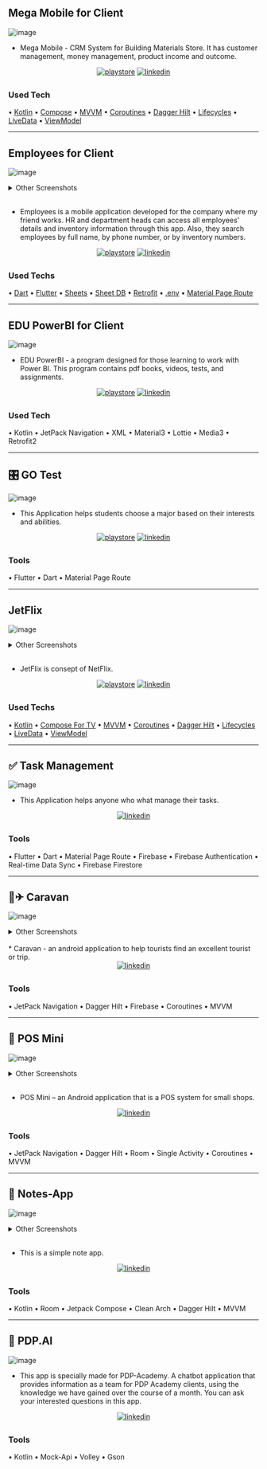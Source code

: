 


## Mega Mobile for Client

![image](https://github.com/BogibekDev/Portfolio/raw/main/screenshots/mega_00.webp)

- Mega Mobile - CRM System for Building Materials Store. It has customer management, money management, product income and outcome.

<div align="center">
 <a href="#" target="_blank"><img src="https://img.shields.io/badge/Google_Play-414141?style=for-the-badge&logo=google-play&logoColor=white" alt=playstore style="margin-bottom: 5px;"/></a>
<a href="https://github.com/BogibekDev/mega_mobile" target="_blank"><img src=https://img.shields.io/badge/GitHub-100000?style=for-the-badge&logo=github&logoColor=white alt=linkedin style="margin-bottom: 5px;"/></a>
</div>

### Used Tech
• [Kotlin](https://kotlinlang.org/)
• [Compose](https://developer.android.com/jetpack/compose)
• [MVVM](https://developer.android.com/jetpack/docs/guide)
• [Coroutines](https://kotlinlang.org/docs/reference/coroutines-overview.html) 
• [Dagger Hilt](https://dagger.dev/hilt/) 
• [Lifecycles](https://developer.android.com/topic/libraries/architecture/lifecycle)
• [LiveData](https://developer.android.com/topic/libraries/architecture/livedata)
• [ViewModel](https://developer.android.com/topic/libraries/architecture/viewmodel)


___
## Employees for Client

![image](https://github.com/BogibekDev/Portfolio/raw/main/screenshots/0_home.webp)


<details>
  <summary>Other Screenshots </summary>
  <br>
  <img src="https://github.com/BogibekDev/Portfolio/raw/main/screenshots/1_detail.webp" alt="image-description"/>
  <img src="https://github.com/BogibekDev/Portfolio/raw/main/screenshots/2_add.webp" alt="image-description"/>
</details>

<br>

- Employees is a mobile application developed for the company where my friend works. HR and department heads can access all employees' details and inventory information through this app. Also, they search employees by full name, by phone number, or by inventory numbers.


<div align="center">
 <a href="#" target="_blank"><img src=https://img.shields.io/badge/Google_Play-414141?style=for-the-badge&logo=google-play&logoColor=white alt=playstore style="margin-bottom: 5px;"/></a>
<a href="https://github.com/BogibekDev/App-for-Karantin" target="_blank"><img src=https://img.shields.io/badge/GitHub-100000?style=for-the-badge&logo=github&logoColor=white alt=linkedin style="margin-bottom: 5px;"/></a>
</div>

### Used Techs

• [Dart](https://dart.dev/)
• [Flutter](https://flutter.dev/)
• [Sheets](https://www.google.com/sheets/about/) 
• [Sheet DB](https://sheetdb.io/)
• [Retrofit](https://pub.dev/packages/retrofit)
• [.env](https://pub.dev/packages/flutter_dotenv)
• [Material Page Route](https://docs.flutter.dev/cookbook/navigation/navigation-basics)

___

## EDU PowerBI for Client
![image](https://github.com/BogibekDev/Portfolio/raw/main/screenshots/010_powerBI.webp)


* EDU PowerBI - a program designed for those learning to work with Power BI. This program contains pdf books, videos, tests, and assignments.

<div align="center">
 <a href="#" target="_blank">
<img src=https://img.shields.io/badge/Google_Play-414141?style=for-the-badge&logo=google-play&logoColor=white alt=playstore style="margin-bottom: 5px;" /></a>
<a href="https://github.com/BogibekDev/EduPowerBI" target="_blank">
<img src=https://img.shields.io/badge/GitHub-100000?style=for-the-badge&logo=github&logoColor=white alt=linkedin style="margin-bottom: 5px;" /></a>
</div>

### Used Tech
• Kotlin
• JetPack Navigation
• XML
• Material3
• Lottie
• Media3
• Retrofit2

___


## 🎛 GO Test

![image](https://github.com/BogibekDev/Portfolio/raw/main/screenshots/gotest.webp)

* This Application helps students choose a major based on their interests and abilities.

<div align="center">
  
<a href="https://play.google.com/store/apps/details?id=uz.wairerlab.go_test" target="_blank">
<img src=https://img.shields.io/badge/Google_Play-414141?style=for-the-badge&logo=google-play&logoColor=white alt=playstore style="margin-bottom: 5px;" /></a>
<a href="https://github.com/BogibekDev/GO-Test" target="_blank">
<img src=https://img.shields.io/badge/GitHub-100000?style=for-the-badge&logo=github&logoColor=white alt=linkedin style="margin-bottom: 5px;" /></a>

</div>

### Tools
• Flutter
• Dart
• Material Page Route

___

## JetFlix

![image](https://github.com/BogibekDev/Portfolio/raw/main/screenshots/011_JetFlix01.webp)


<details>
  <summary>Other Screenshots </summary>
  <br>
  <img src="https://github.com/BogibekDev/Portfolio/raw/main/screenshots/011_JetFlix02.webp" alt="image-description"/>
  <img src="https://github.com/BogibekDev/Portfolio/raw/main/screenshots/011_JetFlix03.webp" alt="image-description"/>
</details>

<br>

- JetFlix is consept of NetFlix.

<div align="center">
 <a href="#" target="_blank"><img src=https://img.shields.io/badge/Google_Play-414141?style=for-the-badge&logo=google-play&logoColor=white alt=playstore style="margin-bottom: 5px;"/></a>
<a href="https://github.com/BogibekDev/JetFlix-TV-App" target="_blank"><img src=https://img.shields.io/badge/GitHub-100000?style=for-the-badge&logo=github&logoColor=white alt=linkedin style="margin-bottom: 5px;"/></a>
</div>

### Used Techs

• [Kotlin](https://kotlinlang.org/)
• [Compose For TV](https://developer.android.com/training/tv/playback/compose)
• [MVVM](https://developer.android.com/jetpack/docs/guide)
• [Coroutines](https://kotlinlang.org/docs/reference/coroutines-overview.html) 
• [Dagger Hilt](https://dagger.dev/hilt/) 
• [Lifecycles](https://developer.android.com/topic/libraries/architecture/lifecycle)
• [LiveData](https://developer.android.com/topic/libraries/architecture/livedata)
• [ViewModel](https://developer.android.com/topic/libraries/architecture/viewmodel)


___


## ✅ Task Management

![image](https://github.com/BogibekDev/Portfolio/raw/main/screenshots/task.webp)

* This Application helps anyone who what manage their tasks.

<div align="center">
<a href="https://github.com/BogibekDev/Todo-App-Flutter" target="_blank">
<img src=https://img.shields.io/badge/GitHub-100000?style=for-the-badge&logo=github&logoColor=white alt=linkedin style="margin-bottom: 5px;" /></a>


</div>

### Tools
• Flutter
• Dart
• Material Page Route
• Firebase
• Firebase Authentication
• Real-time Data Sync
• Firebase Firestore

___

## 🧳✈ Caravan

![image](https://user-images.githubusercontent.com/94156864/183857808-850148e7-5982-401c-aacd-5b61f2907cb1.png)
<details>
  <summary>Other Screenshots </summary>
  <br>
  <img src="https://user-images.githubusercontent.com/94156864/183857856-6701b676-a51f-48e3-a758-0be97f3621e3.png" alt="image"/>
  <img src="https://user-images.githubusercontent.com/94156864/183857864-41057f4a-672b-440d-8837-87bf05cfd6f2.png" alt="image"/>
</details>

<br>
* Caravan - an android application to help tourists find an excellent tourist or trip.

<div align="center">
<a href="https://github.com/khurshid88/caravan-android" target="_blank">
<img src=https://img.shields.io/badge/GitHub-100000?style=for-the-badge&logo=github&logoColor=white alt=linkedin style="margin-bottom: 5px;" /></a>
</div>

### Tools
• JetPack Navigation
• Dagger Hilt
• Firebase
• Coroutines
• MVVM

___

## 🛒 POS Mini

![image](https://raw.github.com/bogibekdev/POS-mini/master/first.png)
<details>
  <summary>Other Screenshots </summary>
  <br>
  <img src="https://raw.github.com/bogibekdev/POS-mini/master/second.png" alt="image"/>
</details>

<br>

* POS Mini – an Android application that is a POS system for small shops.

<div align="center">
<a href="https://github.com/BogibekDev/POS-mini" target="_blank">
<img src=https://img.shields.io/badge/GitHub-100000?style=for-the-badge&logo=github&logoColor=white alt=linkedin style="margin-bottom: 5px;" /></a>
</div>

### Tools
• JetPack Navigation
• Dagger Hilt
• Room
• Single Activity
• Coroutines
• MVVM

___

## 📝 Notes-App

![image](https://raw.github.com/bogibekdev/Notes-App/master/first_screens.png)
<details>
  <summary>Other Screenshots </summary>
  <br>
  <img src="https://raw.github.com/bogibekdev/Notes-App/master/second_screen.png" alt="image-description"/>
</details>

<br>


* This is a simple note app.

<div align="center">
<a href="https://github.com/BogibekDev/Notes-App" target="_blank">
<img src=https://img.shields.io/badge/GitHub-100000?style=for-the-badge&logo=github&logoColor=white alt=linkedin style="margin-bottom: 5px;" /></a>
</div>

### Tools
• Kotlin
• Room
• Jetpack Compose
• Clean Arch
• Dagger Hilt
• MVVM

___

## 🤖 PDP.AI

![image](https://raw.github.com/bogibekdev/PDP.AI/master/first.png)

* This app is specially made for PDP-Academy. A chatbot application that provides information as a team for PDP Academy clients, using the knowledge we have gained over the course of a month. You can ask your interested questions in this app.

<div align="center">
<a href="https://github.com/BogibekDev/PDP.AI" target="_blank">
<img src=https://img.shields.io/badge/GitHub-100000?style=for-the-badge&logo=github&logoColor=white alt=linkedin style="margin-bottom: 5px;" /></a>
</div>

### Tools
• Kotlin
• Mock-Api
• Volley
• Gson

